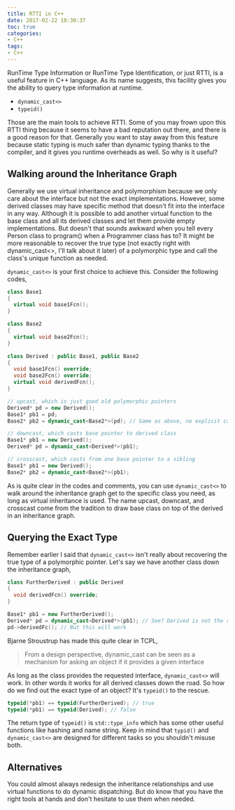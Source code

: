 ```yaml
---
title: RTTI in C++
date: 2017-02-22 18:30:37
toc: true
categories:
- C++
tags:
- C++
---
```


RunTime Type Information or RunTime Type Identification, or just RTTI, is a useful feature in C++ language. As its name suggests, this facility gives you the ability to query type information at runtime.

- `dynamic_cast<>`
- `typeid()`

Those are the main tools to achieve RTTI. Some of you may frown upon this RTTI thing because it seems to have a bad reputation out there, and there is a good reason for that. Generally you want to stay away from this feature because static typing is much safer than dynamic typing thanks to the compiler, and it gives you runtime overheads as well. So why is it useful?

<!-- more -->

## Walking around the Inheritance Graph

Generally we use virtual inheritance and polymorphism because we only care about the interface but not the exact implementations. However, some derived classes may have specific method that doesn't fit into the interface in any way. Although it is possible to add another virtual function to the base class and all its derived classes and let them provide empty implementations. But doesn't that sounds awkward when you tell every Person class to program() when a Programmer class has to? It might be more reasonable to recover the true type (not exactly right with dynamic_cast<>, I'll talk about it later) of a polymorphic type and call the class's unique function as needed.

`dynamic_cast<>` is your first choice to achieve this. Consider the following codes,

```cpp
class Base1
{
  virtual void base1Fcn();
}

class Base2
{
  virtual void base2Fcn();
}

class Derived : public Base1, public Base2
{
  void base1Fcn() override;
  void base2Fcn() override;
  virtual void derivedFcn();
}

// upcast, which is just good old polymorphic pointers
Derived* pd = new Derived();
Base1* pb1 = pd;
Base2* pb2 = dynamic_cast<Base2*>(pd); // Same as above, no explicit cast needed

// downcast, which casts base pointer to derived class
Base1* pb1 = new Derived();
Derived* pd = dynamic_cast<Derived*>(pb1);

// crosscast, which casts from one base pointer to a sibling
Base1* pb1 = new Derived();
Base2* pb2 = dynamic_cast<Base2*>(pb1);
```

As is quite clear in the codes and comments, you can use `dynamic_cast<>` to walk around the inheritance graph get to the specific class you need, as long as virtual inheritance is used. The name upcast, downcast, and crosscast come from the tradition to draw base class on top of the derived in an inheritance graph.

## Querying the Exact Type

Remember earlier I said that `dynamic_cast<>` isn't really about recovering the true type of a polymorphic pointer. Let's say we have another class down the inheritance graph,

```cpp
class FurtherDerived : public Derived
{
  void derivedFcn() override;
}

Base1* pb1 = new FurtherDerived();
Derived* pd = dynamic_cast<Derived*>(pb1); // See? Derived is not the real type pb1 points to
pd->derivedFc(); // But this will work
```

Bjarne Stroustrup has made this quite clear in TCPL,

> From a design perspective, dynamic_cast can be seen as a mechanism for asking an object if it provides a given interface

As long as the class provides the requested interface, `dynamic_cast<>` will work. In other words it works for all derived classes down the road. So how do we find out the exact type of an object? It's `typeid()` to the rescue.

```cpp
typeid(*pb1) == typeid(FurtherDerived); // true
typeid(*pb1) == typeid(Derived); // false
```

The return type of `typeid()` is `std::type_info` which has some other useful functions like hashing and name string. Keep in mind that `typid()` and `dynamic_cast<>` are designed for different tasks so you shouldn't misuse both.

## Alternatives

You could almost always redesign the inheritance relationships and use virtual functions to do dynamic dispatching. But do know that you have the right tools at hands and don't hesitate to use them when needed.

